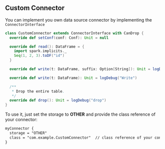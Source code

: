 ## Custom Connector

You can implement you own data source connector by implementing the `ConnectorInterface`

```scala
class CustomConnector extends ConnectorInterface with CanDrop {
  override def setConf(conf: Conf): Unit = null

  override def read(): DataFrame = {
    import spark.implicits._
    Seq(1, 2, 3).toDF("id")
  }

  override def write(t: DataFrame, suffix: Option[String]): Unit = logDebug("Write with suffix")

  override def write(t: DataFrame): Unit = logDebug("Write")

  /**
   * Drop the entire table.
   */
  override def drop(): Unit = logDebug("drop")
}
```

To use it, just set the storage to **OTHER** and provide the class reference of your connector:

```txt
myConnector {
  storage = "OTHER"
  class = "com.example.CustomConnector"  // class reference of your connector 
}
```
